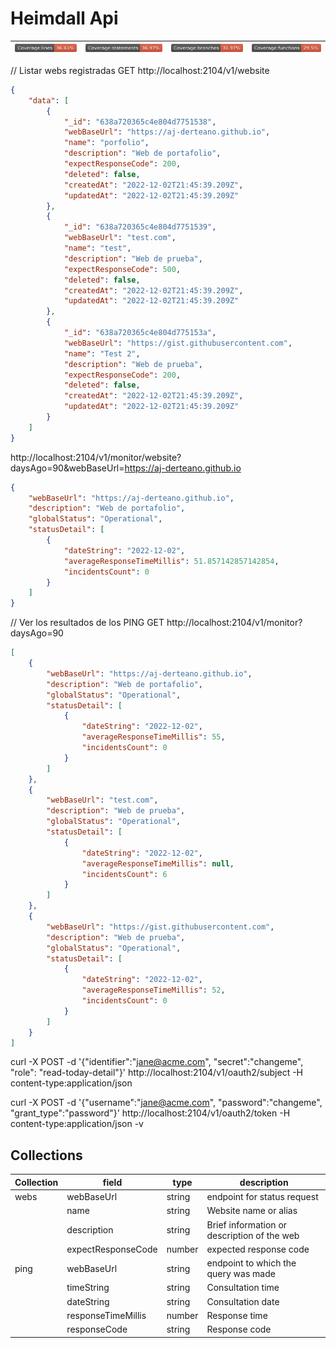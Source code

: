 # Heimdall Api

|![](./.badges/badge-lines.svg) |![](./.badges/badge-statements.svg) | ![](./.badges/badge-branches.svg) | ![](./.badges/badge-functions.svg)| 
|--|--|--|--|



// Listar webs registradas
GET http://localhost:2104/v1/website

```json 
{
    "data": [
        {
            "_id": "638a720365c4e804d7751538",
            "webBaseUrl": "https://aj-derteano.github.io",
            "name": "porfolio",
            "description": "Web de portafolio",
            "expectResponseCode": 200,
            "deleted": false,
            "createdAt": "2022-12-02T21:45:39.209Z",
            "updatedAt": "2022-12-02T21:45:39.209Z"
        },
        {
            "_id": "638a720365c4e804d7751539",
            "webBaseUrl": "test.com",
            "name": "test",
            "description": "Web de prueba",
            "expectResponseCode": 500,
            "deleted": false,
            "createdAt": "2022-12-02T21:45:39.209Z",
            "updatedAt": "2022-12-02T21:45:39.209Z"
        },
        {
            "_id": "638a720365c4e804d775153a",
            "webBaseUrl": "https://gist.githubusercontent.com",
            "name": "Test 2",
            "description": "Web de prueba",
            "expectResponseCode": 200,
            "deleted": false,
            "createdAt": "2022-12-02T21:45:39.209Z",
            "updatedAt": "2022-12-02T21:45:39.209Z"
        }
    ]
}
```

http://localhost:2104/v1/monitor/website?daysAgo=90&webBaseUrl=https://aj-derteano.github.io

```json 
{
    "webBaseUrl": "https://aj-derteano.github.io",
    "description": "Web de portafolio",
    "globalStatus": "Operational",
    "statusDetail": [
        {
            "dateString": "2022-12-02",
            "averageResponseTimeMillis": 51.857142857142854,
            "incidentsCount": 0
        }
    ]
}
```

// Ver los resultados de los PING
GET http://localhost:2104/v1/monitor?daysAgo=90

```json
[
    {
        "webBaseUrl": "https://aj-derteano.github.io",
        "description": "Web de portafolio",
        "globalStatus": "Operational",
        "statusDetail": [
            {
                "dateString": "2022-12-02",
                "averageResponseTimeMillis": 55,
                "incidentsCount": 0
            }
        ]
    },
    {
        "webBaseUrl": "test.com",
        "description": "Web de prueba",
        "globalStatus": "Operational",
        "statusDetail": [
            {
                "dateString": "2022-12-02",
                "averageResponseTimeMillis": null,
                "incidentsCount": 6
            }
        ]
    },
    {
        "webBaseUrl": "https://gist.githubusercontent.com",
        "description": "Web de prueba",
        "globalStatus": "Operational",
        "statusDetail": [
            {
                "dateString": "2022-12-02",
                "averageResponseTimeMillis": 52,
                "incidentsCount": 0
            }
        ]
    }
]
```


curl -X POST -d '{"identifier":"jane@acme.com", "secret":"changeme", "role": "read-today-detail"}' http://localhost:2104/v1/oauth2/subject -H content-type:application/json


 curl -X POST -d '{"username":"jane@acme.com", "password":"changeme", "grant_type":"password"}' http://localhost:2104/v1/oauth2/token -H content-type:application/json  -v


## Collections

| Collection | field       | type    | description |
| ---------- | ----------- | ------- | ----------- |
| webs       | webBaseUrl  | string  | endpoint for status request |
|            | name        | string  | Website name or alias |
|            | description | string  | Brief information or description of the web |
|            | expectResponseCode | number | expected response code |
| ping       | webBaseUrl  | string  | endpoint to which the query was made |
|            | timeString  | string  | Consultation time |
|            | dateString  | string  | Consultation date |
|            | responseTimeMillis | number | Response time |
|            | responseCode | string | Response code |